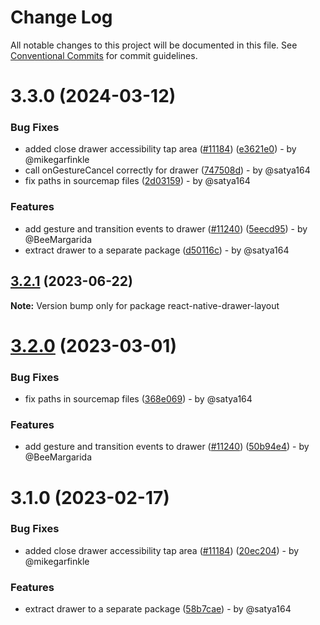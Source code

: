 # Change Log

All notable changes to this project will be documented in this file.
See [Conventional Commits](https://conventionalcommits.org) for commit guidelines.

# 3.3.0 (2024-03-12)

### Bug Fixes

* added close drawer accessibility tap area ([#11184](https://github.com/react-navigation/react-navigation/issues/11184)) ([e3621e0](https://github.com/react-navigation/react-navigation/commit/e3621e0900672cfa200fdd8e65bfc6172b43186f)) - by @mikegarfinkle
* call onGestureCancel correctly for drawer ([747508d](https://github.com/react-navigation/react-navigation/commit/747508d2a0d988fbde3bee42590d07fd99ac8601)) - by @satya164
* fix paths in sourcemap files ([2d03159](https://github.com/react-navigation/react-navigation/commit/2d03159a0a5c5cc7002530813c478479b293226b)) - by @satya164

### Features

* add gesture and transition events to drawer ([#11240](https://github.com/react-navigation/react-navigation/issues/11240)) ([5eecd95](https://github.com/react-navigation/react-navigation/commit/5eecd956a8a174a601e16b01dce73b9574476864)) - by @BeeMargarida
* extract drawer to a separate package ([d50116c](https://github.com/react-navigation/react-navigation/commit/d50116c6cb19585840d1ac1c218f7a58e5ea175e)) - by @satya164

## [3.2.1](https://github.com/react-navigation/react-navigation/compare/react-native-drawer-layout@3.2.0...react-native-drawer-layout@3.2.1) (2023-06-22)

**Note:** Version bump only for package react-native-drawer-layout

# [3.2.0](https://github.com/react-navigation/react-navigation/compare/react-native-drawer-layout@3.1.0...react-native-drawer-layout@3.2.0) (2023-03-01)

### Bug Fixes

* fix paths in sourcemap files ([368e069](https://github.com/react-navigation/react-navigation/commit/368e0691b9fb07d4b1cbe71cfe4c2f40512f93ad)) - by @satya164

### Features

* add gesture and transition events to drawer ([#11240](https://github.com/react-navigation/react-navigation/issues/11240)) ([50b94e4](https://github.com/react-navigation/react-navigation/commit/50b94e4f9518975b4fc7b46fe14d387bd9b17c7e)) - by @BeeMargarida

# 3.1.0 (2023-02-17)

### Bug Fixes

* added close drawer accessibility tap area ([#11184](https://github.com/react-navigation/react-navigation/issues/11184)) ([20ec204](https://github.com/react-navigation/react-navigation/commit/20ec2042b9d3c22388682c16fca4ef23e91ee011)) - by @mikegarfinkle

### Features

* extract drawer to a separate package ([58b7cae](https://github.com/react-navigation/react-navigation/commit/58b7caeaad00eafbcda36561e75e538e0f02c4af)) - by @satya164
